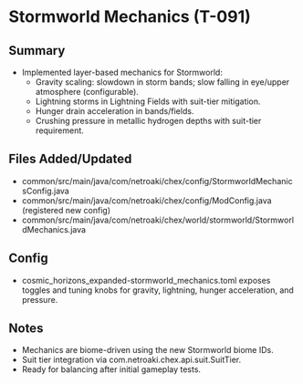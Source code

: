 # Stormworld Mechanics (T-091)

## Summary

- Implemented layer-based mechanics for Stormworld:
  - Gravity scaling: slowdown in storm bands; slow falling in eye/upper atmosphere (configurable).
  - Lightning storms in Lightning Fields with suit-tier mitigation.
  - Hunger drain acceleration in bands/fields.
  - Crushing pressure in metallic hydrogen depths with suit-tier requirement.

## Files Added/Updated

- common/src/main/java/com/netroaki/chex/config/StormworldMechanicsConfig.java
- common/src/main/java/com/netroaki/chex/config/ModConfig.java (registered new config)
- common/src/main/java/com/netroaki/chex/world/stormworld/StormworldMechanics.java

## Config

- cosmic_horizons_expanded-stormworld_mechanics.toml exposes toggles and tuning knobs for gravity, lightning, hunger acceleration, and pressure.

## Notes

- Mechanics are biome-driven using the new Stormworld biome IDs.
- Suit tier integration via com.netroaki.chex.api.suit.SuitTier.
- Ready for balancing after initial gameplay tests.
